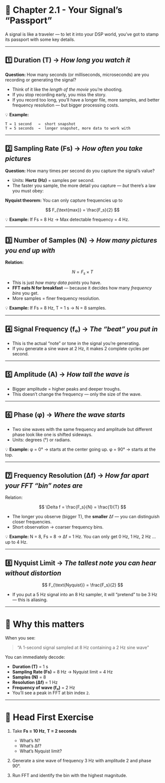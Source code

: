 # 📖 **Chapter 2.1 - Your Signal’s “Passport”**

A signal is like a traveler — to let it into your DSP world, you’ve got to stamp its passport with some key details.

---

## 1️⃣ **Duration (T)** → *How long you watch it*

**Question:** How many seconds (or milliseconds, microseconds) are you recording or generating the signal?

* Think of it like the *length of the movie* you’re shooting.
* If you stop recording early, you miss the story.
* If you record too long, you’ll have a longer file, more samples, and better frequency resolution — but bigger processing costs.

💡 **Example:**

```
T = 1 second   →  short snapshot
T = 5 seconds  →  longer snapshot, more data to work with
```

---

## 2️⃣ **Sampling Rate (Fs)** → *How often you take pictures*

**Question:** How many times per second do you capture the signal’s value?

* Units: **Hertz (Hz)** = samples per second.
* The faster you sample, the more detail you capture — *but* there’s a law you must obey:

**Nyquist theorem:**
You can only capture frequencies up to

$$
F_{\text{max}} = \frac{F_s}{2}
$$

💡 **Example:**
If Fs = 8 Hz → Max detectable frequency = 4 Hz.

---

## 3️⃣ **Number of Samples (N)** → *How many pictures you end up with*

**Relation:**

$$
N = F_s \times T
$$

* This is just *how many data points* you have.
* **FFT eats N for breakfast** — because it decides how many *frequency bins* you get.
* More samples = finer frequency resolution.

💡 **Example:**
If Fs = 8 Hz, T = 1 s → N = 8 samples.

---

## 4️⃣ **Signal Frequency (f₀)** → *The “beat” you put in*

* This is the actual “note” or tone in the signal you’re generating.
* If you generate a sine wave at 2 Hz, it makes 2 complete cycles per second.

---

## 5️⃣ **Amplitude (A)** → *How tall the wave is*

* Bigger amplitude = higher peaks and deeper troughs.
* This doesn’t change the frequency — only the size of the wave.

---

## 6️⃣ **Phase (φ)** → *Where the wave starts*

* Two sine waves with the same frequency and amplitude but different phase look like one is shifted sideways.
* Units: degrees (°) or radians.

💡 **Example:**
φ = 0° → starts at the center going up.
φ = 90° → starts at the top.

---

## 7️⃣ **Frequency Resolution (Δf)** → *How far apart your FFT “bin” notes are*

Relation:

$$
\Delta f = \frac{F_s}{N} = \frac{1}{T}
$$

* The longer you observe (bigger T), the **smaller** Δf — you can distinguish closer frequencies.
* Short observation → coarser frequency bins.

💡 **Example:**
N = 8, Fs = 8 → Δf = 1 Hz.
You can only get 0 Hz, 1 Hz, 2 Hz … up to 4 Hz.

---

## 8️⃣ **Nyquist Limit** → *The tallest note you can hear without distortion*

$$
F_{\text{Nyquist}} = \frac{F_s}{2}
$$

* If you put a 5 Hz signal into an 8 Hz sampler, it will “pretend” to be 3 Hz — this is aliasing.

---

# 🎯 **Why this matters**

When you see:

> “A 1-second signal sampled at 8 Hz containing a 2 Hz sine wave”

You can immediately decode:

* **Duration (T)** = 1 s
* **Sampling Rate (Fs)** = 8 Hz → Nyquist limit = 4 Hz
* **Samples (N)** = 8
* **Resolution (Δf)** = 1 Hz
* **Frequency of wave (f₀)** = 2 Hz
* You’ll see a peak in FFT at bin index `2`.

---

# 🧠 **Head First Exercise**

1. Take **Fs = 10 Hz**, **T = 2 seconds**

   * What’s N?
   * What’s Δf?
   * What’s Nyquist limit?
2. Generate a sine wave of frequency 3 Hz with amplitude 2 and phase 90°.
3. Run FFT and identify the bin with the highest magnitude.
